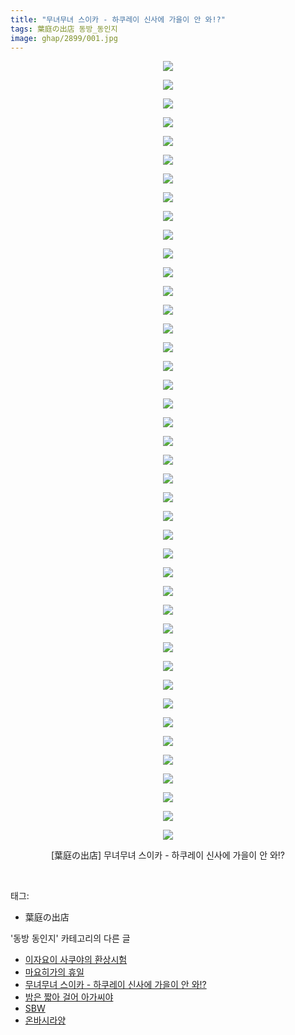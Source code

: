 ```yaml
---
title: "무녀무녀 스이카 - 하쿠레이 신사에 가을이 안 와!?"
tags: 葉庭の出店 동방_동인지
image: ghap/2899/001.jpg
---
```

<div class="article">
<p style="text-align: center; clear: none; float: none;"><img src="{{ site.nasurl }}/ghap/2899/001.jpg"/></p>
<p style="text-align: center; clear: none; float: none;"><img src="{{ site.nasurl }}/ghap/2899/002.jpg"/></p>
<p style="text-align: center; clear: none; float: none;"><img src="{{ site.nasurl }}/ghap/2899/003.jpg"/></p>
<p style="text-align: center; clear: none; float: none;"><img src="{{ site.nasurl }}/ghap/2899/004.jpg"/></p>
<p style="text-align: center; clear: none; float: none;"><img src="{{ site.nasurl }}/ghap/2899/005.jpg"/></p>
<p style="text-align: center; clear: none; float: none;"><img src="{{ site.nasurl }}/ghap/2899/006.jpg"/></p>
<p style="text-align: center; clear: none; float: none;"><img src="{{ site.nasurl }}/ghap/2899/007.jpg"/></p>
<p style="text-align: center; clear: none; float: none;"><img src="{{ site.nasurl }}/ghap/2899/008.jpg"/></p>
<p style="text-align: center; clear: none; float: none;"><img src="{{ site.nasurl }}/ghap/2899/009.jpg"/></p>
<p style="text-align: center; clear: none; float: none;"><img src="{{ site.nasurl }}/ghap/2899/010.jpg"/></p>
<p style="text-align: center; clear: none; float: none;"><img src="{{ site.nasurl }}/ghap/2899/011.jpg"/></p>
<p style="text-align: center; clear: none; float: none;"><img src="{{ site.nasurl }}/ghap/2899/012.jpg"/></p>
<p style="text-align: center; clear: none; float: none;"><img src="{{ site.nasurl }}/ghap/2899/013.jpg"/></p>
<p style="text-align: center; clear: none; float: none;"><img src="{{ site.nasurl }}/ghap/2899/014.jpg"/></p>
<p style="text-align: center; clear: none; float: none;"><img src="{{ site.nasurl }}/ghap/2899/015.jpg"/></p>
<p style="text-align: center; clear: none; float: none;"><img src="{{ site.nasurl }}/ghap/2899/016.jpg"/></p>
<p style="text-align: center; clear: none; float: none;"><img src="{{ site.nasurl }}/ghap/2899/017.jpg"/></p>
<p style="text-align: center; clear: none; float: none;"><img src="{{ site.nasurl }}/ghap/2899/018.jpg"/></p>
<p style="text-align: center; clear: none; float: none;"><img src="{{ site.nasurl }}/ghap/2899/019.jpg"/></p>
<p style="text-align: center; clear: none; float: none;"><img src="{{ site.nasurl }}/ghap/2899/020.jpg"/></p>
<p style="text-align: center; clear: none; float: none;"><img src="{{ site.nasurl }}/ghap/2899/021.jpg"/></p>
<p style="text-align: center; clear: none; float: none;"><img src="{{ site.nasurl }}/ghap/2899/022.jpg"/></p>
<p style="text-align: center; clear: none; float: none;"><img src="{{ site.nasurl }}/ghap/2899/023.jpg"/></p>
<p style="text-align: center; clear: none; float: none;"><img src="{{ site.nasurl }}/ghap/2899/024.jpg"/></p>
<p style="text-align: center; clear: none; float: none;"><img src="{{ site.nasurl }}/ghap/2899/025.jpg"/></p>
<p style="text-align: center; clear: none; float: none;"><img src="{{ site.nasurl }}/ghap/2899/026.jpg"/></p>
<p style="text-align: center; clear: none; float: none;"><img src="{{ site.nasurl }}/ghap/2899/027.jpg"/></p>
<p style="text-align: center; clear: none; float: none;"><img src="{{ site.nasurl }}/ghap/2899/028.jpg"/></p>
<p style="text-align: center; clear: none; float: none;"><img src="{{ site.nasurl }}/ghap/2899/029.jpg"/></p>
<p style="text-align: center; clear: none; float: none;"><img src="{{ site.nasurl }}/ghap/2899/030.jpg"/></p>
<p style="text-align: center; clear: none; float: none;"><img src="{{ site.nasurl }}/ghap/2899/031.jpg"/></p>
<p style="text-align: center; clear: none; float: none;"><img src="{{ site.nasurl }}/ghap/2899/032.jpg"/></p>
<p style="text-align: center; clear: none; float: none;"><img src="{{ site.nasurl }}/ghap/2899/033.jpg"/></p>
<p style="text-align: center; clear: none; float: none;"><img src="{{ site.nasurl }}/ghap/2899/034.jpg"/></p>
<p style="text-align: center; clear: none; float: none;"><img src="{{ site.nasurl }}/ghap/2899/035.jpg"/></p>
<p style="text-align: center; clear: none; float: none;"><img src="{{ site.nasurl }}/ghap/2899/036.jpg"/></p>
<p style="text-align: center; clear: none; float: none;"><img src="{{ site.nasurl }}/ghap/2899/037.jpg"/></p>
<p style="text-align: center; clear: none; float: none;"><img src="{{ site.nasurl }}/ghap/2899/038.jpg"/></p>
<p style="text-align: center; clear: none; float: none;"><img src="{{ site.nasurl }}/ghap/2899/039.jpg"/></p>
<p style="text-align: center; clear: none; float: none;"><img src="{{ site.nasurl }}/ghap/2899/040.jpg"/></p>
<p style="text-align: center; clear: none; float: none;"><img src="{{ site.nasurl }}/ghap/2899/041.jpg"/></p>
<p style="text-align: center; clear: none; float: none;"><img src="{{ site.nasurl }}/ghap/2899/042.jpg"/></p>
<p style="text-align: center; clear: none; float: none;">[葉庭の出店] 무녀무녀 스이카 - 하쿠레이 신사에 가을이 안 와!?</p>
<p><br/></p>
</div><div class="tagTrail">
<p>태그: </p>
<ul>
<li>葉庭の出店</li>
</ul>
</div><div class="another">
<p>'동방 동인지' 카테고리의 다른 글</p>
<ul>
<li><a href="/2016-12-14-ghap_2901">이자요이 사쿠야의 환상시험</a></li>
<li><a href="/2016-12-14-ghap_2900">마요히가의 휴일</a></li>
<li><a href="/2016-12-14-ghap_2899">무녀무녀 스이카 - 하쿠레이 신사에 가을이 안 와!?</a></li>
<li><a href="/2016-12-14-ghap_2897">밤은 짧아 걸어 아가씨야</a></li>
<li><a href="/2016-12-14-ghap_2896">SBW</a></li>
<li><a href="/2016-12-12-ghap_2895">온바시라양</a></li>
</ul>
</div><div class="cb_module cb_fluid">
<div class="cb_wrt cb_profile">
</div><!-- commentList close -->
</div>
